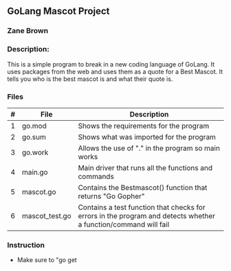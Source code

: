 ## GoLang Mascot Project
### Zane Brown
### Description:

This is a simple program to break in a new coding language of GoLang.
It uses packages from the web and uses them as a quote for a Best Mascot.
It tells you who is the best mascot is and what their quote is.

### Files

|   #   | File           | Description                                                                                                     |
| :---: | -------------- | --------------------------------------------------------------------------------------------------------------- |
|   1   | go.mod         | Shows the requirements for the program                                                                          |
|   2   | go.sum         | Shows what was imported for the program                                                                         |
|   3   | go.work        | Allows the use of "." in the program so main works                                                              |
|   4   | main.go        | Main driver that runs all the functions and commands                                                            |
|   5   | mascot.go      | Contains the Bestmascot() function that returns "Go Gopher"                                                     |
|   6   | mascot_test.go | Contains a test function that checks for errors in the program and detects whether a function/command will fail |

### Instruction

- Make sure to "go get 
